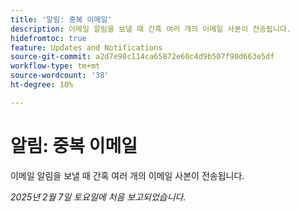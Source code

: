 ```yaml
---
title: '알림: 중복 이메일'
description: 이메일 알림을 보낼 때 간혹 여러 개의 이메일 사본이 전송됩니다.
hidefromtoc: true
feature: Updates and Notifications
source-git-commit: a2d7e98c114ca65872e60c4d9b507f90d663e5df
workflow-type: tm+mt
source-wordcount: '38'
ht-degree: 10%

---
```


# 알림: 중복 이메일

이메일 알림을 보낼 때 간혹 여러 개의 이메일 사본이 전송됩니다.

_2025년 2월 7일 토요일에 처음 보고되었습니다._
